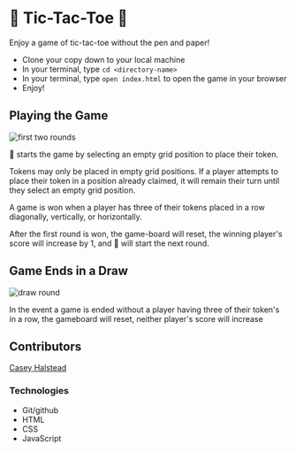 # 🌈 Tic-Tac-Toe 🍰

Enjoy a game of tic-tac-toe without the pen and paper!

- Clone your copy down to your local machine
- In your terminal, type `cd <directory-name>`
- In your terminal, type `open index.html` to open the game in your browser
- Enjoy!

## Playing the Game

![first two rounds](https://videoapi-muybridge.vimeocdn.com/animated-thumbnails/image/bee531b1-4543-4645-acd4-12b325dd6295.gif?ClientID=vimeo-core-prod&Date=1648181629&Signature=e920811dc6eeaa935b4193e71d7dead416ad87e1)

🌈 starts the game by selecting an empty grid position to place their token.

Tokens may only be placed in empty grid positions. If a player attempts to place their token in a position already claimed, it will remain their turn until they select an empty grid position.

A game is won when a player has three of their tokens placed in a row diagonally, vertically, or horizontally.  

After the first round is won, the game-board will reset, the winning player's score will increase by 1, and 🍰 will start the next round.


## Game Ends in a Draw
![draw round](https://videoapi-muybridge.vimeocdn.com/animated-thumbnails/image/eb4909a9-533d-45d5-969c-1ddc9df69410.gif?ClientID=vimeo-core-prod&Date=1648182283&Signature=438325a810137d2bca8060d95aa244855b88ac9e)

In the event a game is ended without a player having three of their token's in a row, the gameboard will reset, neither player's score will increase

## Contributors
[Casey Halstead](https://github.com/chalstead16)

### Technologies
- Git/github
- HTML
- CSS
- JavaScript

